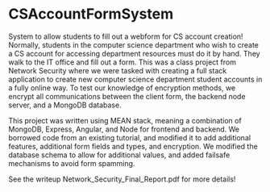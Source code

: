 # CSAccountFormSystem

System to allow students to fill out a webform for CS account creation! Normally, students in the computer science department
who wish to create a CS account for accessing department resources must do it by hand. They walk to the IT office and fill out a form.
This was a class project from Network Security where we were tasked with creating a full stack application to create new computer 
science department student accounts in a fully online way. To test our knowledge of encryption methods, we encrypt all communications
between the client form, the backend node server, and a MongoDB database. 

This project was written using MEAN stack, meaning a combination
of MongoDB, Express, Angular, and Node for frontend and backend. We borrowed code from an existing tutorial, and modified it to add additional
features, additional form fields and types, and encryption. We modified the database schema to allow for additional values, and added failsafe
mechanisms to avoid form spamming.

See the writeup Network_Security_Final_Report.pdf for more details!
